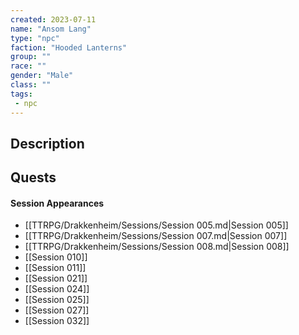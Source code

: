 ```yaml
---
created: 2023-07-11
name: "Ansom Lang"
type: "npc"
faction: "Hooded Lanterns"
group: ""
race: ""
gender: "Male"
class: ""
tags:
 - npc
---
```

## Description


## Quests
<!-- QueryToSerialize: TASK FROM "TTRPG/Drakkenheim/Quests" WHERE !completed AND contains(outlinks, [[Ansom Lang]]) -->

#### Session Appearances
<!-- QueryToSerialize: LIST FROM [[Ansom Lang]] WHERE file.folder = "TTRPG/Drakkenheim/Sessions" -->
<!-- SerializedQuery: LIST FROM [[Ansom Lang]] WHERE file.folder = "TTRPG/Drakkenheim/Sessions" -->
- [[TTRPG/Drakkenheim/Sessions/Session 005.md|Session 005]]
- [[TTRPG/Drakkenheim/Sessions/Session 007.md|Session 007]]
- [[TTRPG/Drakkenheim/Sessions/Session 008.md|Session 008]]
- [[Session 010]]
- [[Session 011]]
- [[Session 021]]
- [[Session 024]]
- [[Session 025]]
- [[Session 027]]
- [[Session 032]]
<!-- SerializedQuery END -->



